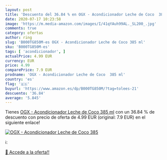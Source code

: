 ```yaml
---
layout: post
title: 'Descuento del 36.84 % en OGX - Acondicionador Leche de Coco  385 '
date: 2020-07-17 10:23:58
image: 'https://m.media-amazon.com/images/I/41qYAuh99AL._SL200_.jpg'
comments: true
category: ofertas
author: ring
slug: 'B000TG850M-es OGX - Acondicionador Leche de Coco 385 ml'
sku: 'B000TG850M-es'
tags: [ 'acondicionador', ]
actualPrice: 4.99 EUR
currency: EUR
price: 4.99
comparePrice: 7.9 EUR
prodname: 'OGX - Acondicionador Leche de Coco  385 ml'
country: 'es'
flag: '🇪🇸'
buyurl: 'https://www.amazon.es/dp/B000TG850M/?tag=tolees-21'
descuento: '36.84'
average: '5.845'
---
```


Tienes [OGX - Acondicionador Leche de Coco  385 ml](https://www.amazon.es/dp/B000TG850M/?tag=tolees-21) con un 36.84 % de descuento con precio de oferta de 4.99 EUR (original: 7.9 EUR) en el siguiente enlace!

[![OGX - Acondicionador Leche de Coco  385 ](https://m.media-amazon.com/images/I/41qYAuh99AL._SL200_.jpg)](https://www.amazon.es/dp/B000TG850M/?tag=tolees-21)

ℹ️:


[🛒 Accede a la oferta!!](https://www.amazon.es/dp/B000TG850M/?tag=tolees-21)
